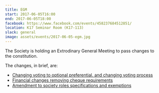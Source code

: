 ```yaml
---
title: EGM
start: 2017-06-05T16:00
end: 2017-06-05T18:00
facebook: https://www.facebook.com/events/458237684512851/
location: K17 Seminar Room (K17-113)
slack: general
image: assets/events/2017-06-05-egm.jpg
---
```


The Society is holding an Extrodinary General Meeting to pass changes to the
constitution.

The changes, in brief, are:

* [Changing voting to optional preferential. and changing voting
  process](https://github.com/unswsecuritysociety/constitution/pull/4)
* [Financial changes removing cheque
  requirements](https://github.com/unswsecuritysociety/constitution/pull/5)
* [Amendment to society roles specifications and
  exemptions](https://github.com/unswsecuritysociety/constitution/pull/6)
